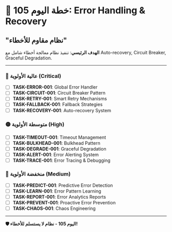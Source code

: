 # 🚀 خطة اليوم 105: Error Handling & Recovery
## "نظام مقاوم للأخطاء"

**الهدف الرئيسي**: تنفيذ نظام معالجة أخطاء شامل مع Auto-recovery, Circuit Breaker, Graceful Degradation.

---

### 🔴 عالية الأولوية (Critical)
- [ ] **TASK-ERROR-001**: Global Error Handler
- [ ] **TASK-CIRCUIT-001**: Circuit Breaker Pattern
- [ ] **TASK-RETRY-001**: Smart Retry Mechanisms
- [ ] **TASK-FALLBACK-001**: Fallback Strategies
- [ ] **TASK-RECOVERY-001**: Auto-recovery System

### 🟡 متوسطة الأولوية (High)
- [ ] **TASK-TIMEOUT-001**: Timeout Management
- [ ] **TASK-BULKHEAD-001**: Bulkhead Pattern
- [ ] **TASK-DEGRADE-001**: Graceful Degradation
- [ ] **TASK-ALERT-001**: Error Alerting System
- [ ] **TASK-TRACE-001**: Error Tracing & Debugging

### 🔵 منخفضة الأولوية (Medium)
- [ ] **TASK-PREDICT-001**: Predictive Error Detection
- [ ] **TASK-LEARN-001**: Error Pattern Learning
- [ ] **TASK-REPORT-001**: Error Analytics Reports
- [ ] **TASK-PREVENT-001**: Proactive Error Prevention
- [ ] **TASK-CHAOS-001**: Chaos Engineering

---

**🛡️ اليوم 105 - نظام لا يستسلم للأخطاء!**